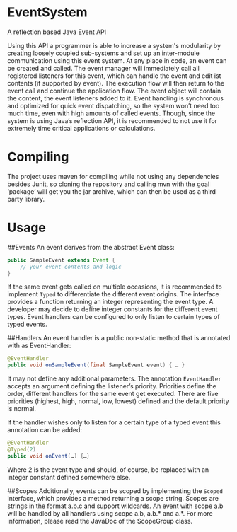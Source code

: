# EventSystem
A reflection based Java Event API

 Using this API a programmer is able to increase a system's modularity by creating loosely coupled sub-systems and set up an inter-module communication using this event system. At any place in code, an event can be created and called. The event manager will immediately call all registered listeners for this event, which can handle the event and edit ist contents (if supported by event). The execution flow will then return to the event call and continue the application flow. The event object will contain the content, the event listeners added to it.
Event handling is synchronous and optimized for quick event dispatching, so the system won’t need too much time, even with high amounts of called events. Though, since the system is using Java’s reflection API, it is recommended to not use it for extremely time critical applications or calculations.

# Compiling
The project uses maven for compiling while not using any dependencies besides Junit, so cloning the repository and calling mvn with the goal ‘package’ will get you the jar archive, which can then be used as a third party library.

# Usage
##Events
An event derives from the abstract Event class:
```Java
public SampleEvent extends Event {
	// your event contents and logic
}
```
If the same event gets called on multiple occasions, it is recommended to implement ```Typed``` to differentiate the different event origins. The interface provides a function returning an integer representing the event type. A developer may decide to define integer constants for the different event types. Event handlers can be configured to only listen to certain types of typed events.

##Handlers
An event handler is a public non-static method that is annotated with as EventHandler:
```Java
@EventHandler
public void onSampleEvent(final SampleEvent event) { … }
```
It may not define any additional parameters. The annotation ```EventHandler``` accepts an argument defining the listener’s priority. Priorities define the order, different handlers for the same event get executed. There are five priorities (highest, high, normal, low, lowest) defined and the default priority is normal.

If the handler wishes only to listen for a certain type of a typed event this annotation can be added:
```Java
@EventHandler
@Typed(2)
public void onEvent(…) {…}
```
Where 2 is the event type and should, of course, be replaced with an integer constant defined somewhere else.

##Scopes
Additionally, events can be scoped by implementing the ```Scoped``` interface, which provides a method returning a scope string. Scopes are strings in the format a.b.c and support wildcards.
An event with scope a.b will be handled by all handlers using scope a.b, a.b.* and a.*.
For more information, please read the JavaDoc of the ScopeGroup class.
